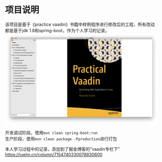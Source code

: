 # 项目说明

该项目是基于《practice vaadin》书籍中样例程序进行修改后的工程，所有改动都是基于jdk 1.8和spring-boot，作为个人学习的记录。
![Snip20221016_17.png](https://github.com/happytam/practice-vaadin/blob/master/Snip20221016_17.png)


开发调试阶段，使用`mvn clean spring-boot:run` <br>
生产阶段，使用`mvn clean package -Pproduction`进行打包


本人学习过程中的记录，添加到了掘金博客的“vaadin专栏下”
https://juejin.cn/column/7154740330078830600
